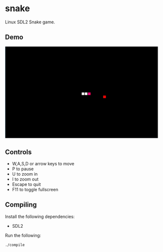 # snake
Linux SDL2 Snake game.

## Demo

![Demo](https://github.com/jw4js/snake/raw/main/demo.gif)

## Controls

* W,A,S,D or arrow keys to move
* P to pause
* U to zoom in
* I to zoom out
* Escape to quit
* F11 to toggle fullscreen

## Compiling

Install the following dependencies:

* SDL2

Run the following:

    ./compile
